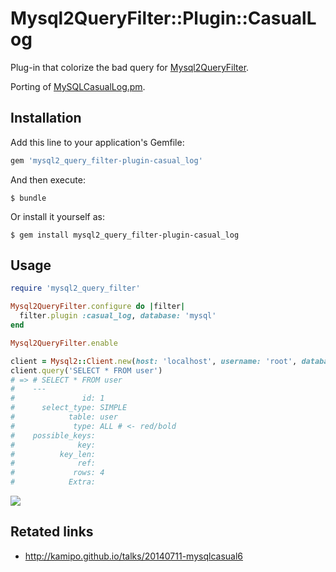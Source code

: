 # Mysql2QueryFilter::Plugin::CasualLog

Plug-in that colorize the bad query for [Mysql2QueryFilter](https://github.com/winebarrel/mysql2_query_filter).

Porting of [MySQLCasualLog.pm](https://gist.github.com/kamipo/839e8a5b6d12bddba539).

## Installation

Add this line to your application's Gemfile:

```ruby
gem 'mysql2_query_filter-plugin-casual_log'
```

And then execute:

    $ bundle

Or install it yourself as:

    $ gem install mysql2_query_filter-plugin-casual_log

## Usage

```ruby
require 'mysql2_query_filter'

Mysql2QueryFilter.configure do |filter|
  filter.plugin :casual_log, database: 'mysql'
end

Mysql2QueryFilter.enable

client = Mysql2::Client.new(host: 'localhost', username: 'root', database: 'mysql')
client.query('SELECT * FROM user')
# => # SELECT * FROM user
#    ---
#               id: 1
#      select_type: SIMPLE
#            table: user
#             type: ALL # <- red/bold
#    possible_keys:
#              key:
#          key_len:
#              ref:
#             rows: 4
#            Extra:
```

![](http://i.gyazo.com/66a769f30eab5ff56655977d42a30f4d.png)

## Retated links

* http://kamipo.github.io/talks/20140711-mysqlcasual6
